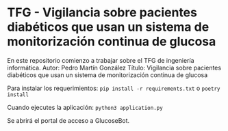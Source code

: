 # TFG - Vigilancia sobre pacientes diabéticos que usan un sistema de monitorización continua de glucosa
En este repositorio comienzo a trabajar sobre el TFG de ingeniería informática.
Autor: Pedro Martín González
Título: Vigilancia sobre pacientes diabéticos que usan un sistema de monitorización continua de glucosa

Para instalar los requerimientos:
`pip install -r requirements.txt`
o
`poetry install`

Cuando ejecutes la aplicación:
`python3 application.py`

Se abrirá el portal de acceso a GlucoseBot.
